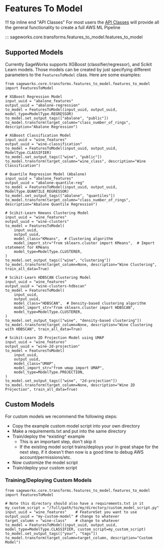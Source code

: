 # Features To Model
!!! tip inline end "API Classes"
    For most users the [API Classes](../../api_classes/overview.md) will provide all the general functionality to create a full AWS ML Pipeline

::: sageworks.core.transforms.features_to_model.features_to_model

## Supported Models
Currently SageWorks supports XGBoost (classifier/regressor), and Scikit Learn models. Those models can be created by just specifying different parameters to the `FeaturesToModel` class. Here are some examples:

```
from sageworks.core.transforms.features_to_model.features_to_model import FeaturesToModel

# XGBoost Regression Model
input_uuid = "abalone_features"
output_uuid = "abalone-regression"
to_model = FeaturesToModel(input_uuid, output_uuid, model_type=ModelType.REGRESSOR)
to_model.set_output_tags(["abalone", "public"])
to_model.transform(target_column="class_number_of_rings", description="Abalone Regression")

# XGBoost Classification Model
input_uuid = "wine_features"
output_uuid = "wine-classification"
to_model = FeaturesToModel(input_uuid, output_uuid, ModelType.CLASSIFIER)
to_model.set_output_tags(["wine", "public"])
to_model.transform(target_column="wine_class", description="Wine Classification")

# Quantile Regression Model (Abalone)
input_uuid = "abalone_features"
output_uuid = "abalone-quantile-reg"
to_model = FeaturesToModel(input_uuid, output_uuid, ModelType.QUANTILE_REGRESSOR)
to_model.set_output_tags(["abalone", "quantiles"])
to_model.transform(target_column="class_number_of_rings", description="Abalone Quantile Regression")

# Scikit-Learn Kmeans Clustering Model
input_uuid = "wine_features"
output_uuid = "wine-clusters"
to_model = FeaturesToModel(
    input_uuid,
    output_uuid,
    model_class="KMeans",  # Clustering algorithm
    model_import_str="from sklearn.cluster import KMeans",  # Import statement for KMeans
    model_type=ModelType.CLUSTERER,
)
to_model.set_output_tags(["wine", "clustering"])
to_model.transform(target_column=None, description="Wine Clustering", train_all_data=True)

# Scikit-Learn HDBSCAN Clustering Model
input_uuid = "wine_features"
output_uuid = "wine-clusters-hdbscan"
to_model = FeaturesToModel(
    input_uuid,
    output_uuid,
    model_class="HDBSCAN",  # Density-based clustering algorithm
    model_import_str="from sklearn.cluster import HDBSCAN",
    model_type=ModelType.CLUSTERER,
)
to_model.set_output_tags(["wine", "density-based clustering"])
to_model.transform(target_column=None, description="Wine Clustering with HDBSCAN", train_all_data=True)

# Scikit-Learn 2D Projection Model using UMAP
input_uuid = "wine_features"
output_uuid = "wine-2d-projection"
to_model = FeaturesToModel(
    input_uuid,
    output_uuid,
    model_class="UMAP",
    model_import_str="from umap import UMAP",
    model_type=ModelType.PROJECTION,
)
to_model.set_output_tags(["wine", "2d-projection"])
to_model.transform(target_column=None, description="Wine 2D Projection", train_all_data=True)
```

## Custom Models
For custom models we recommend the following steps:

- Copy the example custom model script into your own directory
- Make a requirements.txt and put into the same directory
- Train/deploy the ^existing^ example
   - This is an important step, don't skip it
   - If the existing model script trains/deploys your in great shape for the next step, if it doesn't then now is a good time to debug AWS account/permissions/etc.
- Now customize the model script
- Train/deploy your custom script

### Training/Deploying Custom Models
```
from sageworks.core.transforms.features_to_model.features_to_model import FeaturesToModel

# Note this directory should also have a requirements.txt in it
my_custom_script = "/full/path/to/my/directory/custom_model_script.py"
input_uuid = "wine_features"    # FeatureSet you want to use
output_uuid = "my-custom-model" # change to whatever
target_column = "wine-class"    # change to whatever
to_model = FeaturesToModel(input_uuid, output_uuid, model_type=ModelType.CLASSIFIER, custom_script=my_custom_script)
to_model.set_output_tags(["your", "tags"])
to_model.transform(target_column=target_column, description="Custom Model")
``` 
